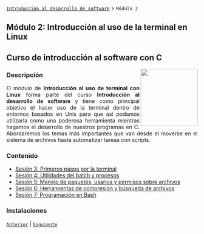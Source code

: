 [`Introducción al desarrollo de software`](../README.md) > `Módulo 2`

## Módulo 2: Introducción al uso de la terminal en Linux
## Curso de introducción al software con C

<img src="https://cdn.freebiesupply.com/logos/thumbs/2x/terminal-1-logo.png" align="right"  width="150">



<div style="text-align: justify;">

### Descripción
El módulo de __Introducción al uso de terminal con Linux__ forma parte del curso __Introducción al desarrollo de software__ y tiene como principal objetivo el hacer uso de la terminal dentro de entornos basados en Unix para que así podamos utilizarla como una poderosa herramienta mientras hagamos el desarrollo de nuestros programas en C. Abordaremos los temas más importantes que van desde el moverse en el sistema de archivos hasta automatizar tareas con scripts.

### Contenido

 - [Sesión 3: Primeros pasos por la terminal](Sesion-01/README.md) 
 - [Sesión 4: Utilidades del batch y procesos](../file_404.md)
 - [Sesión 5: Manejo de paquetes, usarios y permisos sobre archivos](../file_404.md)
 - [Sesión 6: Herramientas de compresión y búsqueda de archivos](../file_404.md)
 - [Sesión 7: Programación en Bash](../file_404.md)

 ### Instalaciones

 [`Anterior`](../README.md) | [`Siguiente`](Sesion-01/README.md)

 </div>